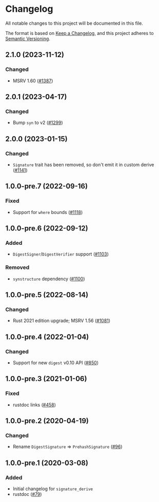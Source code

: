 # Changelog
All notable changes to this project will be documented in this file.

The format is based on [Keep a Changelog](https://keepachangelog.com/en/1.0.0/),
and this project adheres to [Semantic Versioning](https://semver.org/spec/v2.0.0.html).

## 2.1.0 (2023-11-12)
### Changed
- MSRV 1.60 ([#1387])

[#1387]: https://github.com/RustCrypto/traits/pull/1387

## 2.0.1 (2023-04-17)
### Changed
- Bump `syn` to v2 ([#1299])

[#1299]: https://github.com/RustCrypto/traits/pull/1299

## 2.0.0 (2023-01-15)
### Changed
- `Signature` trait has been removed, so don't emit it in custom derive ([#1141])

[#1141]: https://github.com/RustCrypto/traits/pull/1141

## 1.0.0-pre.7 (2022-09-16)
### Fixed
- Support for `where` bounds ([#1118])

[#1118]: https://github.com/RustCrypto/traits/pull/1118

## 1.0.0-pre.6 (2022-09-12)
### Added
- `DigestSigner`/`DigestVerifier` support ([#1103])

### Removed
- `synstructure` dependency ([#1100])

[#1100]: https://github.com/RustCrypto/traits/pull/1100
[#1103]: https://github.com/RustCrypto/traits/pull/1103

## 1.0.0-pre.5 (2022-08-14)
### Changed
- Rust 2021 edition upgrade; MSRV 1.56 ([#1081])

[#1081]: https://github.com/RustCrypto/traits/pull/1081

## 1.0.0-pre.4 (2022-01-04)
### Changed
- Support for new `digest` v0.10 API ([#850])

[#850]: https://github.com/RustCrypto/traits/pull/850

## 1.0.0-pre.3 (2021-01-06)
### Fixed
- rustdoc links ([#458])

[#458]: https://github.com/RustCrypto/traits/pull/458

## 1.0.0-pre.2 (2020-04-19)
### Changed
- Rename `DigestSignature` => `PrehashSignature` ([#96])

[#96]: https://github.com/RustCrypto/traits/pull/96

## 1.0.0-pre.1 (2020-03-08)
### Added
- Initial changelog for `signature_derive`
- rustdoc ([#79])

[#79]: https://github.com/RustCrypto/traits/pull/79
